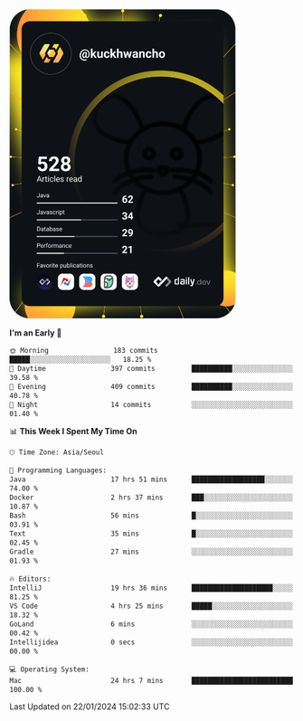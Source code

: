 <a href="https://app.daily.dev/kuckhwancho"><img src="https://github.com/kuckjwi0928/kuckjwi0928/blob/master/devcard.svg" width="400" alt="Kuckjwi Devcard"/></a>

<!--START_SECTION:waka-->
**I'm an Early 🐤** 

```text
🌞 Morning                183 commits         █████░░░░░░░░░░░░░░░░░░░░   18.25 % 
🌆 Daytime                397 commits         ██████████░░░░░░░░░░░░░░░   39.58 % 
🌃 Evening                409 commits         ██████████░░░░░░░░░░░░░░░   40.78 % 
🌙 Night                  14 commits          ░░░░░░░░░░░░░░░░░░░░░░░░░   01.40 % 
```


📊 **This Week I Spent My Time On** 

```text
🕑︎ Time Zone: Asia/Seoul

💬 Programming Languages: 
Java                     17 hrs 51 mins      ██████████████████░░░░░░░   74.00 % 
Docker                   2 hrs 37 mins       ███░░░░░░░░░░░░░░░░░░░░░░   10.87 % 
Bash                     56 mins             █░░░░░░░░░░░░░░░░░░░░░░░░   03.91 % 
Text                     35 mins             █░░░░░░░░░░░░░░░░░░░░░░░░   02.45 % 
Gradle                   27 mins             ░░░░░░░░░░░░░░░░░░░░░░░░░   01.93 % 

🔥 Editors: 
IntelliJ                 19 hrs 36 mins      ████████████████████░░░░░   81.25 % 
VS Code                  4 hrs 25 mins       █████░░░░░░░░░░░░░░░░░░░░   18.32 % 
GoLand                   6 mins              ░░░░░░░░░░░░░░░░░░░░░░░░░   00.42 % 
Intellijidea             0 secs              ░░░░░░░░░░░░░░░░░░░░░░░░░   00.00 % 

💻 Operating System: 
Mac                      24 hrs 7 mins       █████████████████████████   100.00 % 
```


 Last Updated on 22/01/2024 15:02:33 UTC
<!--END_SECTION:waka-->
